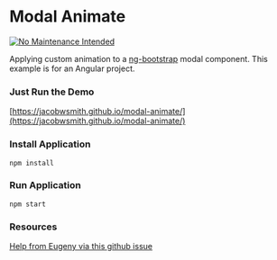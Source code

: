 # Modal Animate

[![No Maintenance Intended](http://unmaintained.tech/badge.svg)](http://unmaintained.tech/)

Applying custom animation to a [ng-bootstrap](https://ng-bootstrap.github.io/#/components/modal/api) modal component. This example is for an Angular project.

### Just Run the Demo
[https://jacobwsmith.github.io/modal-animate/](https://jacobwsmith.github.io/modal-animate/)

### Install Application
`npm install`

### Run Application
`npm start`

### Resources

[Help from Eugeny via this github issue](https://github.com/ng-bootstrap/ng-bootstrap/issues/894#issuecomment-312850981)
